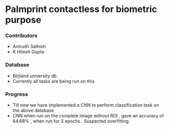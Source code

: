 # Palmprint contactless for biometric purpose 


### Contributors 
- Anirudh Sathish 
- K Hitesh Gupta 

### Database 
- Birjland university db 
- Currently all tasks are being run on this 

### Progress 
- Till now we have implemented a CNN to perform classification task on the above database
- CNN when run on the complete image without ROI , gave an accuracy of 64.68% , when run for 3 epochs . Suspected overfitting 
